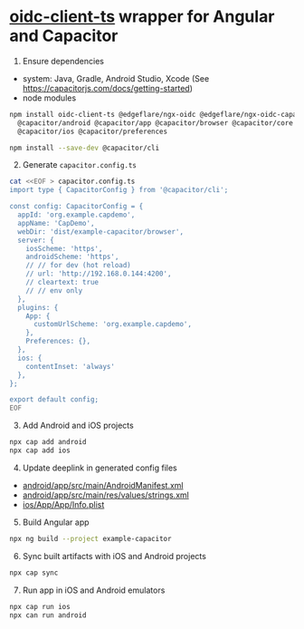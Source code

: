 # [oidc-client-ts](https://github.com/authts/oidc-client-ts) wrapper for Angular and Capacitor

1. Ensure dependencies
- system: Java, Gradle, Android Studio, Xcode (See https://capacitorjs.com/docs/getting-started)
- node modules

```sh
npm install oidc-client-ts @edgeflare/ngx-oidc @edgeflare/ngx-oidc-capacitor \
  @capacitor/android @capacitor/app @capacitor/browser @capacitor/core \
  @capacitor/ios @capacitor/preferences

npm install --save-dev @capacitor/cli
```

2. Generate `capacitor.config.ts`

```sh
cat <<EOF > capacitor.config.ts
import type { CapacitorConfig } from '@capacitor/cli';

const config: CapacitorConfig = {
  appId: 'org.example.capdemo',
  appName: 'CapDemo',
  webDir: 'dist/example-capacitor/browser',
  server: {
    iosScheme: 'https',
    androidScheme: 'https',
    // // for dev (hot reload)
    // url: 'http://192.168.0.144:4200',
    // cleartext: true
    // // env only
  },
  plugins: {
    App: {
      customUrlScheme: 'org.example.capdemo',
    },
    Preferences: {},
  },
  ios: {
    contentInset: 'always'
  },
};

export default config;
EOF
```

3. Add Android and iOS projects

```sh
npx cap add android
npx cap add ios
```

4. Update deeplink in generated config files
- [android/app/src/main/AndroidManifest.xml](./_android/app/src/main/AndroidManifest.xml)
- [android/app/src/main/res/values/strings.xml](./_android/app/src/main/res/values/strings.xml)
- [ios/App/App/Info.plist](./_ios/App/App/Info.plist)

5. Build Angular app

```sh
npx ng build --project example-capacitor
```

6. Sync built artifacts with iOS and Android projects

```sh
npx cap sync
```

7. Run app in iOS and Android emulators

```sh
npx cap run ios
npx can run android
```
